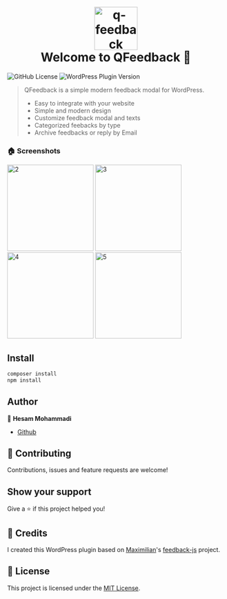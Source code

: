 <h1 align="center">
<br>
<img style="align:center" width="100" alt="q-feedback" src="https://github.com/hmohammadi/q-feedback/assets/15977418/965f76cf-a5c3-43c8-98f3-f082be775ed4">
<br>
Welcome to QFeedback 👋 
</h1>
<p>
  	<img alt="GitHub License" src="https://img.shields.io/github/license/hmohammadi/q-feedback">
	<img alt="WordPress Plugin Version" src="https://img.shields.io/wordpress/plugin/v/q-feedback">
</p>

> QFeedback is a simple modern feedback modal for WordPress. 
> * Easy to integrate with your website
> * Simple and modern design
> * Customize feedback modal and texts
> * Categorized feebacks by type
> * Archive feedbacks or reply by Email

### 🏠 Screenshots
<img width="200" alt="2" target="_blank" src="https://github.com/hmohammadi/q-feedback/assets/15977418/13c18e89-331c-4145-8c6c-08ddf653ecdb">
<img width="200" alt="3" target="_blank" src="https://github.com/hmohammadi/q-feedback/assets/15977418/7ec14424-e3bc-49e0-9af6-bdeb453cbd72">
<img width="200" alt="4" target="_blank" src="https://github.com/hmohammadi/q-feedback/assets/15977418/1bcd4e7e-ad14-4994-a763-56a5cea17316">
<img width="200" alt="5" target="_blank" src="https://github.com/hmohammadi/q-feedback/assets/15977418/c0bc6646-afd6-4958-ad78-e5497847088d">

## Install

```sh
composer install
npm install
```

## Author

👤 **Hesam Mohammadi**

* [Github](https://github.com/hmohammadi/)

## 🤝 Contributing

Contributions, issues and feature requests are welcome!

## Show your support

Give a ⭐️ if this project helped you!

## 🤝 Credits

I created this WordPress plugin based on [Maximilian](https://github.com/BetaHuhn)'s [feedback-js](https://github.com/BetaHuhn/feedback-js) project. 

## 📝 License

This project is licensed under the [MIT License](https://github.com/hmohammadi/q-feedback?tab=MIT-1-ov-file).
